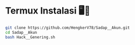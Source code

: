 # Termux Instalasi 🖥️📡
```bash
git clone https://github.com/HengkerV78/Sadap__Akun.git
cd Sadap__Akun
bash Hack__Genering.sh
